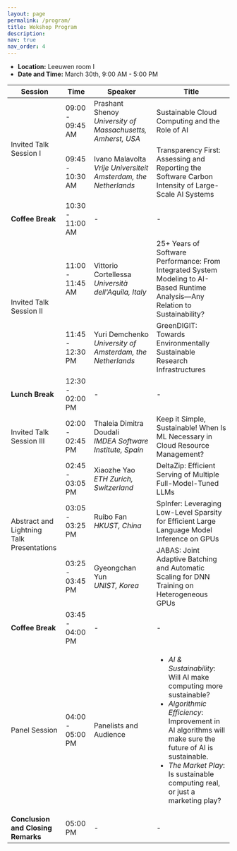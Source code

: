 ```yaml
---
layout: page
permalink: /program/
title: Wokshop Program
description: 
nav: true
nav_order: 4
---
```


<!-- ## Workshop Program -->
- **Location:** Leeuwen room I
- **Date and Time:** March 30th, 9:00 AM - 5:00 PM

<table class="table table-bordered table-sm table-responsive" data-toggle="table">
  <thead>
    <tr>
      <th>Session</th>
      <th>Time</th>
      <th>Speaker</th>
      <th>Title</th>
    </tr>
  </thead>
  <tbody>
    <tr>
      <td rowspan="2">Invited Talk <br> Session I</td>
      <td>09:00 - 09:45 AM</td>
      <td>Prashant Shenoy<br>
        <i>University of Massachusetts, Amherst, USA</i>
      </td>
      <td>Sustainable Cloud Computing and the Role of AI</td>
    </tr>
    <tr>
      <td>09:45 - 10:30 AM</td>
      <td>Ivano Malavolta<br>
        <i>Vrije Universiteit Amsterdam, the Netherlands</i>
      </td>
      <td>Transparency First: Assessing and Reporting the Software Carbon Intensity of Large-Scale AI Systems</td>
    </tr>
    <tr>
      <td><strong>Coffee Break</strong></td>
      <td>10:30 - 11:00 AM</td>
      <td>-</td>
      <td>-</td>
    </tr>
    <tr>
      <td rowspan="2">Invited Talk <br>Session II</td>
      <td>11:00  - 11:45 AM</td>
      <td>Vittorio Cortellessa<br>
        <i>Università dell'Aquila, Italy</i>
      </td>
      <td>25+ Years of Software Performance: From Integrated System Modeling to AI-Based Runtime Analysis—Any Relation to Sustainability?</td>
    </tr>
    <tr>
      <td>11:45 - 12:30 PM</td>
      <td>Yuri Demchenko<br>
        <i>University of Amsterdam, the Netherlands</i>
      </td>
      <td>GreenDIGIT: Towards Environmentally Sustainable Research Infrastructures</td>
    </tr>
    <tr>
      <td><strong>Lunch Break</strong></td>
      <td>12:30 - 02:00 PM</td>
      <td>-</td>
      <td>-</td>
    </tr>
    <tr>
      <td>Invited Talk <br>Session III</td>
      <td>02:00 - 02:45 PM</td>
      <td>Thaleia Dimitra Doudali<br>
        <i>IMDEA Software Institute, Spain</i>
      </td>
      <td>Keep it Simple, Sustainable! When Is ML Necessary in Cloud Resource Management?</td>
    </tr>
    <tr>
      <td rowspan="3">Abstract and Lightning <br> Talk Presentations</td>
      <td>02:45 - 03:05 PM</td>
      <td>Xiaozhe Yao<br>
        <i>ETH Zurich, Switzerland</i>
      </td>
      <td>DeltaZip: Efficient Serving of Multiple Full-Model-Tuned LLMs</td>
    </tr>
    <tr>
      <td>03:05 - 03:25 PM</td>
      <td>Ruibo Fan<br>
        <i>HKUST, China	</i>
      </td>
      <td>SpInfer: Leveraging Low-Level Sparsity for Efficient Large Language Model Inference on GPUs</td>
    </tr>
    <tr>
      <td>03:25 - 03:45 PM</td>
      <td>Gyeongchan Yun<br>
        <i>UNIST, Korea	</i>
      </td>
      <td>JABAS: Joint Adaptive Batching and Automatic Scaling for DNN Training on Heterogeneous GPUs</td>
    </tr>
    <tr>
      <td><strong>Coffee Break</strong></td>
      <td>03:45 - 04:00 PM</td>
      <td>-</td>
      <td>-</td>
    </tr>
    <tr>
      <td>Panel Session</td>
      <td>04:00 - 05:00 PM</td>
      <td>Panelists and Audience</td>
      <td>
        <ul>
          <li><em>AI & Sustainability</em>: Will AI make computing more sustainable?</li>
          <li><em>Algorithmic Efficiency</em>: Improvement in AI algorithms will make sure the future of AI is sustainable.</li>
          <li><em>The Market Play</em>: Is sustainable computing real, or just a marketing play?</li>
        </ul>
      </td>
    </tr>
    <tr>
      <td><strong>Conclusion and Closing Remarks</strong></td>
      <td>05:00 PM</td>
      <td>-</td>
      <td>-</td>
    </tr>
  </tbody>
</table>

